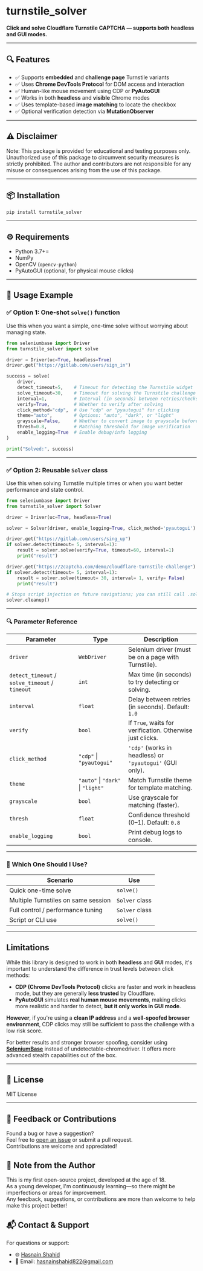 # turnstile_solver

**Click and solve Cloudflare Turnstile CAPTCHA — supports both headless and GUI modes.**

---

## 🔍 Features

- ✅ Supports **embedded** and **challenge page** Turnstile variants  
- ✅ Uses **Chrome DevTools Protocol** for DOM access and interaction  
- ✅ Human-like mouse movement using CDP or **PyAutoGUI**  
- ✅ Works in both **headless** and **visible** Chrome modes  
- ✅ Uses template-based **image matching** to locate the checkbox  
- ✅ Optional verification detection via **MutationObserver**

---

## ⚠️ Disclaimer
Note: This package is provided for educational and testing purposes only. Unauthorized use of this package to circumvent security measures is strictly prohibited. The author and contributors are not responsible for any misuse or consequences arising from the use of this package.

---

## 📦 Installation

```bash
pip install turnstile_solver
```

---

## ⚙️ Requirements

- Python 3.7+=
- NumPy
- OpenCV (`opencv-python`)
- PyAutoGUI (optional, for physical mouse clicks)

---

## 🚀 Usage Example

### ✅ Option 1: One-shot `solve()` function

Use this when you want a simple, one-time solve without worrying about managing state.

```python
from seleniumbase import Driver
from turnstile_solver import solve

driver = Driver(uc=True, headless=True)
driver.get("https://gitlab.com/users/sign_in")

success = solve(
    driver,
    detect_timeout=5,    # Timeout for detecting the Turnstile widget
    solve_timeout=30,    # Timeout for solving the Turnstile challenge
    interval=1,          # Interval (in seconds) between retries/checks
    verify=True,         # Whether to verify after solving
    click_method="cdp",  # Use "cdp" or "pyautogui" for clicking
    theme="auto",        # Options: "auto", "dark", or "light"
    grayscale=False,     # Whether to convert image to grayscale before solving
    thresh=0.8,          # Matching threshold for image verification
    enable_logging=True  # Enable debug/info logging
)

print("Solved:", success)
```

---

### ✅ Option 2: Reusable `Solver` class

Use this when solving Turnstile multiple times or when you want better performance and state control.

```python
from seleniumbase import Driver
from turnstile_solver import Solver

driver = Driver(uc=True, headless=True)

solver = Solver(driver, enable_logging=True, click_method='pyautogui')

driver.get("https://gitlab.com/users/sing_up")
if solver.detect(timeout= 5, interval=1):
    result = solver.solve(verify=True, timeout=60, interval=1)
    print("result")

driver.get("https://2captcha.com/demo/cloudflare-turnstile-challenge")
if solver.detect(timeout= 5, interval=1):
    result = solver.solve(timeout= 30, interval= 1, verify= False)
    print("result")

# Stops script injection on future navigations; you can still call .solve() or .detect() again if needed
solver.cleanup()
```

---

### 🔍 Parameter Reference

| Parameter         | Type                                | Description |
|------------------|-------------------------------------|-------------|
| `driver`          | `WebDriver`                         | Selenium driver (must be on a page with Turnstile). |
| `detect_timeout` / `solve_timeout` / `timeout` | `int`  | Max time (in seconds) to try detecting or solving. |
| `interval`        | `float`                             | Delay between retries (in seconds). Default: `1.0` |
| `verify`          | `bool`                              | If `True`, waits for verification. Otherwise just clicks. |
| `click_method`    | `"cdp"` \| `"pyautogui"`            | `'cdp'` (works in headless) or `'pyautogui'` (GUI only). |
| `theme`           | `"auto"` \| `"dark"` \| `"light"`   | Match Turnstile theme for template matching. |
| `grayscale`       | `bool`                              | Use grayscale for matching (faster). |
| `thresh`          | `float`                             | Confidence threshold (0–1). Default: `0.8` |
| `enable_logging`  | `bool`                              | Print debug logs to console. |

---

### 🔁 Which One Should I Use?

| Scenario                             | Use               |
|--------------------------------------|-------------------|
| Quick one-time solve                 | `solve()`         |
| Multiple Turnstiles on same session  | `Solver` class    |
| Full control / performance tuning    | `Solver` class    |
| Script or CLI use                    | `solve()`         |

---

## Limitations

While this library is designed to work in both **headless** and **GUI** modes, it's important to understand the difference in trust levels between click methods:

- **CDP (Chrome DevTools Protocol)** clicks are faster and work in headless mode, but they are generally **less trusted** by Cloudflare.
- **PyAutoGUI** simulates **real human mouse movements**, making clicks more realistic and harder to detect, **but it only works in GUI mode**.

**However**, if you're using a **clean IP address** and a **well-spoofed browser environment**, CDP clicks may still be sufficient to pass the challenge with a low risk score.

For better results and stronger browser spoofing, consider using **[SeleniumBase](https://github.com/seleniumbase/SeleniumBase)** instead of undetectable-chromedriver. It offers more advanced stealth capabilities out of the box.

---

## 📜 License

MIT License

---

## 💬 Feedback or Contributions

Found a bug or have a suggestion?  
Feel free to [open an issue](https://github.com/hasnainshahidx/turnstile_solver/issues) or submit a pull request.  
Contributions are welcome and appreciated!

## 🙏 Note from the Author

This is my first open-source project, developed at the age of 18.  
As a young developer, I'm continuously learning—so there might be imperfections or areas for improvement.  
Any feedback, suggestions, or contributions are more than welcome to help make this project better!

## 📬 Contact & Support

For questions or support:

- 🌐 [Hasnain Shahid](https://hasnainshahidx.github.io/)
- 📧 Email: hasnainshahid822@gmail.com

